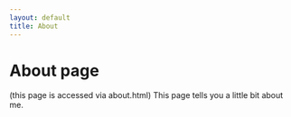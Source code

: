 ```yaml
---
layout: default
title: About
---
```

# About page
(this page is accessed via about.html)
This page tells you a little bit about me.